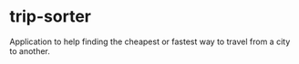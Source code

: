 # trip-sorter

Application to help finding the cheapest or fastest way to travel from a city to another.
